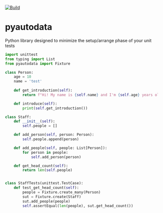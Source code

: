 [![Build](https://github.com/christianhelle/pyautodata/workflows/build/badge.svg)](https://github.com/christianhelle/pyautodata/actions/workflows/build.yml)


# pyautodata
Python library designed to minimize the setup/arrange phase of your unit tests


```python
import unittest
from typing import List
from pyautodata import Fixture

class Person:
    age = 10
    name = 'test'
    
    def get_introduction(self):
        return f"Hi! My name is {self.name} and I'm {self.age} years old"

    def introduce(self):
        print(self.get_introduction())

class Staff:
    def __init__(self):
        self.people = []

    def add_person(self, person: Person):
        self.people.append(person)

    def add_people(self, people: List[Person]):
        for person in people:
            self.add_person(person)

    def get_head_count(self):
        return len(self.people)


class StaffTests(unittest.TestCase):
    def test_get_head_count(self):
        people = Fixture.create_many(Person)
        sut = Fixture.create(Staff)
        sut.add_people(people)
        self.assertEqual(len(people), sut.get_head_count())
```
